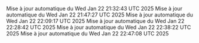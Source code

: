 Mise à jour automatique du Wed Jan 22 21:32:43 UTC 2025
Mise à jour automatique du Wed Jan 22 21:47:27 UTC 2025
Mise à jour automatique du Wed Jan 22 22:09:17 UTC 2025
Mise à jour automatique du Wed Jan 22 22:28:42 UTC 2025
Mise à jour automatique du Wed Jan 22 22:38:22 UTC 2025
Mise à jour automatique du Wed Jan 22 22:47:08 UTC 2025
